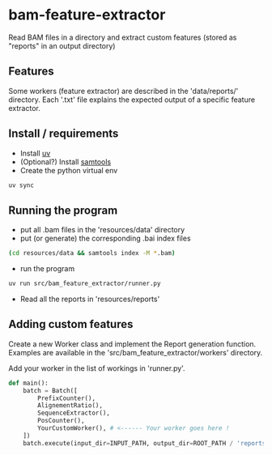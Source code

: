 # bam-feature-extractor

Read BAM files in a directory and extract custom features (stored as "reports" in an output directory)

## Features

Some workers (feature extractor) are described in the 'data/reports/' directory.
Each '<feature>.txt' file explains the expected output of a specific feature extractor.

## Install / requirements

- Install [uv](https://docs.astral.sh/uv/getting-started/installation/)
- (Optional?) Install [samtools](https://github.com/samtools)
- Create the python virtual env

```bash
uv sync
```

## Running the program

- put all .bam files in the 'resources/data' directory
- put (or generate) the corresponding .bai index files

```bash
(cd resources/data && samtools index -M *.bam)
```

- run the program

```bash
uv run src/bam_feature_extractor/runner.py
```

- Read all the reports in 'resources/reports'

## Adding custom features

Create a new Worker class and implement the Report generation function.
Examples are available in the 'src/bam_feature_extractor/workers' directory.

Add your worker in the list of workings in 'runner.py'. 

```python
def main():
    batch = Batch([
        PrefixCounter(),
        AlignementRatio(),
        SequenceExtractor(),
        PosCounter(),
        YourCustomWorker(), # <------ Your worker goes here !
    ])
    batch.execute(input_dir=INPUT_PATH, output_dir=ROOT_PATH / 'reports')

```
